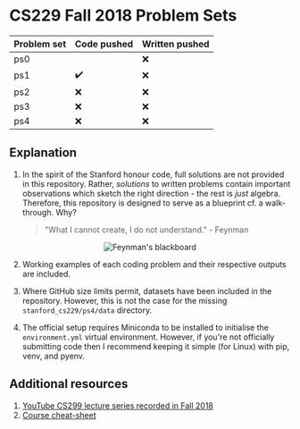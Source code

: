 # CS229 Fall 2018 Problem Sets

| Problem set | Code pushed        | Written pushed |
|:------------|:-------------------|:---------------|
| ps0         |                    | :x:            |
| ps1         | :heavy_check_mark: | :x:            |
| ps2         | :x:                | :x:            |
| ps3         | :x:                | :x:            |
| ps4         | :x:                | :x:            |

## Explanation

1. In the spirit of the Stanford honour code, full solutions are not provided in
   this repository. Rather, *solutions* to written problems contain important
   observations which sketch the right direction - the rest is *just* algebra.
   Therefore, this repository is designed to serve as a blueprint cf. a walk-through. Why?

   > "What I cannot create, I do not understand." - Feynman

<p align="center"> <img
  src="https://sylviecerise.files.wordpress.com/2010/02/feynman-blackboard.jpg"
  alt="Feynman's blackboard"/> 
</p>


2. Working examples of each coding problem and their respective outputs are
   included. 

3. Where GitHub size limits permit, datasets have been included in the
   repository. However, this is not the case for the missing
   `stanford_cs229/ps4/data` directory.

4. The official setup requires Miniconda to be installed to initialise the
   `environment.yml` virtual environment. However, if you're not officially
   submitting code then I recommend keeping it simple (for Linux) with pip,
   venv, and pyenv.


## Additional resources
1. [YouTube CS299 lecture series recorded in Fall
   2018](https://www.youtube.com/watch?v=jGwO_UgTS7I&list=PLoROMvodv4rMiGQp3WXShtMGgzqpfVfbU)
2. [Course cheat-sheet](https://github.com/afshinea/stanford-cs-229-machine-learning)
            
